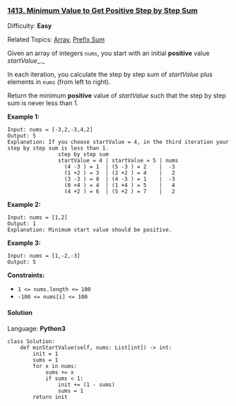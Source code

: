 ### [1413\. Minimum Value to Get Positive Step by Step Sum](https://leetcode.com/problems/minimum-value-to-get-positive-step-by-step-sum/)

Difficulty: **Easy**  

Related Topics: [Array](https://leetcode.com/tag/array/), [Prefix Sum](https://leetcode.com/tag/prefix-sum/)


Given an array of integers `nums`, you start with an initial **positive** value _startValue__._

In each iteration, you calculate the step by step sum of _startValue_ plus elements in `nums` (from left to right).

Return the minimum **positive** value of _startValue_ such that the step by step sum is never less than 1.

**Example 1:**

```
Input: nums = [-3,2,-3,4,2]
Output: 5
Explanation: If you choose startValue = 4, in the third iteration your step by step sum is less than 1.
                step by step sum
                startValue = 4 | startValue = 5 | nums
                  (4 -3 ) = 1  | (5 -3 ) = 2    |  -3
                  (1 +2 ) = 3  | (2 +2 ) = 4    |   2
                  (3 -3 ) = 0  | (4 -3 ) = 1    |  -3
                  (0 +4 ) = 4  | (1 +4 ) = 5    |   4
                  (4 +2 ) = 6  | (5 +2 ) = 7    |   2
```

**Example 2:**

```
Input: nums = [1,2]
Output: 1
Explanation: Minimum start value should be positive. 
```

**Example 3:**

```
Input: nums = [1,-2,-3]
Output: 5
```

**Constraints:**

*   `1 <= nums.length <= 100`
*   `-100 <= nums[i] <= 100`


#### Solution

Language: **Python3**

```python3
class Solution:
    def minStartValue(self, nums: List[int]) -> int:
        init = 1
        sums = 1
        for x in nums:
            sums += x
            if sums < 1:
                init += (1 - sums)
                sums = 1
        return init
```